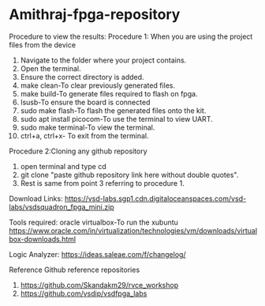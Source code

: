 # Amithraj-fpga-repository

Procedure to view the results:
Procedure 1: When you are using the project files from the device
1. Navigate to the folder where your project contains.
2. Open the terminal.
3. Ensure the correct directory is added.
4. make clean-To clear previously generated files.
5. make build-To generate files required to flash on fpga.
6. lsusb-To ensure the board is connected
7. sudo make flash-To flash the generated files onto the kit.
8. sudo apt install picocom-To use the terminal to view UART.
9. sudo make terminal-To view the terminal.
10. ctrl+a, ctrl+x- To exit from the terminal.

Procedure 2:Cloning any github repository
1. open terminal and type cd
2. git clone "paste github repository link here without double quotes".
3. Rest is same from point 3 referring to procedure 1.

Download Links:
https://vsd-labs.sgp1.cdn.digitaloceanspaces.com/vsd-labs/vsdsquadron_fpga_mini.zip

Tools required:
oracle virtualbox-To run the xubuntu
https://www.oracle.com/in/virtualization/technologies/vm/downloads/virtualbox-downloads.html

Logic Analyzer:
https://ideas.saleae.com/f/changelog/

Reference Github reference repositories
1. https://github.com/Skandakm29/rvce_workshop
2. https://github.com/vsdip/vsdfpga_labs
